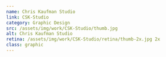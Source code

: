 ```yaml
---
name: Chris Kaufman Studio
link: CSK-Studio
category: Graphic Design
src: /assets/img/work/CSK-Studio/thumb.jpg
alt: Chris Kaufman Studio
retina: /assets/img/work/CSK-Studio/retina/thumb-2x.jpg 2x
class: graphic
---
```

